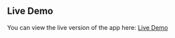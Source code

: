 ## Live Demo

You can view the live version of the app here: [Live Demo](https://online-news-popularity-predictor-hhfqtphpkx9nwdryrw6hkw.streamlit.app/)
